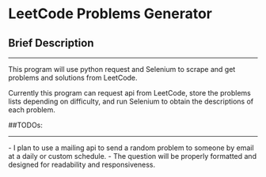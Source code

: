 # LeetCode Problems Generator

## Brief Description 
<hr>
This program will use python request and Selenium to scrape and get problems and solutions from LeetCode.

Currently this program can request api from LeetCode, store the problems lists depending on difficulty, and run Selenium to obtain the descriptions of each problem.

##TODOs:
<hr>
- I plan to use a mailing api to send a random problem to someone by email at a daily or custom schedule.
- The question will be properly formatted and designed for readability and responsiveness. 
